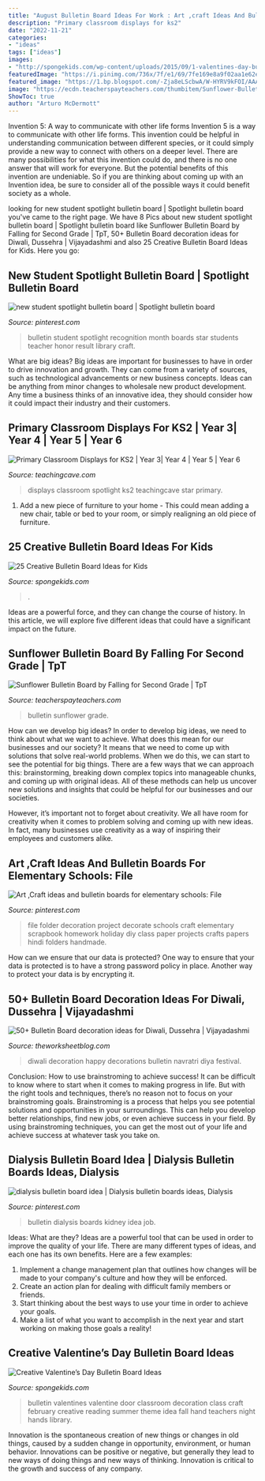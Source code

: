 ```yaml
---
title: "August Bulletin Board Ideas For Work : Art ,craft Ideas And Bulletin Boards For Elementary Schools: File"
description: "Primary classroom displays for ks2"
date: "2022-11-21"
categories:
- "ideas"
tags: ["ideas"]
images:
- "http://spongekids.com/wp-content/uploads/2015/09/1-valentines-day-bulletin-board.jpg"
featuredImage: "https://i.pinimg.com/736x/7f/e1/69/7fe169e8a9f02aa1e62eddc49f51232b.jpg"
featured_image: "https://1.bp.blogspot.com/-Zja8eLScbwA/W-HYRV9kFOI/AAAAAAAAA3U/kQL5EjBHoAokXc5bvt1GbiHVppyPfPz0ACLcBGAs/s1600/IMG_20181103_134812.jpg"
image: "https://ecdn.teacherspayteachers.com/thumbitem/Sunflower-Bulletin-Board-5699852-1592766533/original-5699852-1.jpg"
ShowToc: true
author: "Arturo McDermott"
---
```



Invention 5: A way to communicate with other life forms
Invention 5 is a way to communicate with other life forms. This invention could be helpful in understanding communication between different species, or it could simply provide a new way to connect with others on a deeper level. There are many possibilities for what this invention could do, and there is no one answer that will work for everyone. But the potential benefits of this invention are undeniable. So if you are thinking about coming up with an Invention idea, be sure to consider all of the possible ways it could benefit society as a whole.

	

		
looking for new student spotlight bulletin board | Spotlight bulletin board you've came to the right page. We have 8 Pics about new student spotlight bulletin board | Spotlight bulletin board like Sunflower Bulletin Board by Falling for Second Grade | TpT, 50+ Bulletin Board decoration ideas for Diwali, Dussehra | Vijayadashmi and also 25 Creative Bulletin Board Ideas for Kids. Here you go:
		
    
## New Student Spotlight Bulletin Board | Spotlight Bulletin Board

<img loading=lazy src="https://i.pinimg.com/736x/c9/cf/2f/c9cf2f9d3887dea005d6f27e14264f21--spotlight-bulletin-board-recognition-ideas.jpg" onerror="this.onerror=null;this.src='https://tse3.mm.bing.net/th?id=OIP.3n0yYymLkgIKfmIQmW2gcgHaJ3&amp;pid=15.1';" alt="new student spotlight bulletin board | Spotlight bulletin board">

_Source: pinterest.com_

>bulletin student spotlight recognition month boards star students teacher honor result library craft. 

	

What are big ideas?
Big ideas are important for businesses to have in order to drive innovation and growth. They can come from a variety of sources, such as technological advancements or new business concepts. Ideas can be anything from minor changes to wholesale new product development. Any time a business thinks of an innovative idea, they should consider how it could impact their industry and their customers.

    
## Primary Classroom Displays For KS2 | Year 3| Year 4 | Year 5 | Year 6

<img loading=lazy src="https://www.teachingcave.com/wp-content/uploads/2013/10/Star.jpg" onerror="this.onerror=null;this.src='https://tse1.mm.bing.net/th?id=OIP.JSM7LuKsOx9R3LmZ2Li0awHaJ4&amp;pid=15.1';" alt="Primary Classroom Displays for KS2 | Year 3| Year 4 | Year 5 | Year 6">

_Source: teachingcave.com_

>displays classroom spotlight ks2 teachingcave star primary. 

	

1. Add a new piece of furniture to your home - This could mean adding a new chair, table or bed to your room, or simply realigning an old piece of furniture.

    
## 25 Creative Bulletin Board Ideas For Kids

<img loading=lazy src="https://spongekids.com/wp-content/uploads/2015/09/1-candy-themed-bulletin-board.jpg" onerror="this.onerror=null;this.src='https://tse4.mm.bing.net/th?id=OIP.LTxokux8TIDi1t3sR5_HtwHaMT&amp;pid=15.1';" alt="25 Creative Bulletin Board Ideas for Kids">

_Source: spongekids.com_

>. 

	

Ideas are a powerful force, and they can change the course of history. In this article, we will explore five different ideas that could have a significant impact on the future.

    
## Sunflower Bulletin Board By Falling For Second Grade | TpT

<img loading=lazy src="https://ecdn.teacherspayteachers.com/thumbitem/Sunflower-Bulletin-Board-5699852-1592766533/original-5699852-1.jpg" onerror="this.onerror=null;this.src='https://tse2.mm.bing.net/th?id=OIP.OGixTZrVdeykL79Un9yfIwAAAA&amp;pid=15.1';" alt="Sunflower Bulletin Board by Falling for Second Grade | TpT">

_Source: teacherspayteachers.com_

>bulletin sunflower grade. 

	

How can we develop big ideas?
In order to develop big ideas, we need to think about what we want to achieve. What does this mean for our businesses and our society? It means that we need to come up with solutions that solve real-world problems. When we do this, we can start to see the potential for big things.
There are a few ways that we can approach this: brainstorming, breaking down complex topics into manageable chunks, and coming up with original ideas. All of these methods can help us uncover new solutions and insights that could be helpful for our businesses and our societies.

However, it’s important not to forget about creativity. We all have room for creativity when it comes to problem solving and coming up with new ideas. In fact, many businesses use creativity as a way of inspiring their employees and customers alike.

    
## Art ,Craft Ideas And Bulletin Boards For Elementary Schools: File

<img loading=lazy src="https://i.pinimg.com/736x/c7/26/ee/c726ee8245fbc10a1ef817101b165aab--file-folders-elementary-schools.jpg" onerror="this.onerror=null;this.src='https://tse4.mm.bing.net/th?id=OIP.nB5Idto1l30yF3ek406PoQHaKO&amp;pid=15.1';" alt="Art ,Craft ideas and bulletin boards for elementary schools: File">

_Source: pinterest.com_

>file folder decoration project decorate schools craft elementary scrapbook homework holiday diy class paper projects crafts papers hindi folders handmade. 

	

How can we ensure that our data is protected?
One way to ensure that your data is protected is to have a strong password policy in place. Another way to protect your data is by encrypting it.

    
## 50+ Bulletin Board Decoration Ideas For Diwali, Dussehra | Vijayadashmi

<img loading=lazy src="https://1.bp.blogspot.com/-Zja8eLScbwA/W-HYRV9kFOI/AAAAAAAAA3U/kQL5EjBHoAokXc5bvt1GbiHVppyPfPz0ACLcBGAs/s1600/IMG_20181103_134812.jpg" onerror="this.onerror=null;this.src='https://tse4.mm.bing.net/th?id=OIP.EYIiAXP2XZnx0LpDccFWywHaJ4&amp;pid=15.1';" alt="50+ Bulletin Board decoration ideas for Diwali, Dussehra | Vijayadashmi">

_Source: theworksheetblog.com_

>diwali decoration happy decorations bulletin navratri diya festival. 

	

Conclusion: How to use brainstroming to achieve success!
It can be difficult to know where to start when it comes to making progress in life. But with the right tools and techniques, there’s no reason not to focus on your brainstroming goals. Brainstroming is a process that helps you see potential solutions and opportunities in your surroundings. This can help you develop better relationships, find new jobs, or even achieve success in your field. By using brainstroming techniques, you can get the most out of your life and achieve success at whatever task you take on.

    
## Dialysis Bulletin Board Idea | Dialysis Bulletin Boards Ideas, Dialysis

<img loading=lazy src="https://i.pinimg.com/736x/7f/e1/69/7fe169e8a9f02aa1e62eddc49f51232b.jpg" onerror="this.onerror=null;this.src='https://tse2.mm.bing.net/th?id=OIP.XnjhPQG-TSLKjRdIvuFPrwHaNK&amp;pid=15.1';" alt="dialysis bulletin board idea | Dialysis bulletin boards ideas, Dialysis">

_Source: pinterest.com_

>bulletin dialysis boards kidney idea job. 

	

Ideas: What are they?
Ideas are a powerful tool that can be used in order to improve the quality of your life. There are many different types of ideas, and each one has its own benefits. Here are a few examples: 
1. Implement a change management plan that outlines how changes will be made to your company's culture and how they will be enforced. 
2. Create an action plan for dealing with difficult family members or friends. 
3. Start thinking about the best ways to use your time in order to achieve your goals. 
4. Make a list of what you want to accomplish in the next year and start working on making those goals a reality!

    
## Creative Valentine’s Day Bulletin Board Ideas

<img loading=lazy src="http://spongekids.com/wp-content/uploads/2015/09/1-valentines-day-bulletin-board.jpg" onerror="this.onerror=null;this.src='https://tse2.mm.bing.net/th?id=OIP.U8XCx14UHyA1xnjhkQGPMgHaOR&amp;pid=15.1';" alt="Creative Valentine’s Day Bulletin Board Ideas">

_Source: spongekids.com_

>bulletin valentines valentine door classroom decoration class craft february creative reading summer theme idea fall hand teachers night hands library. 

	

Innovation is the spontaneous creation of new things or changes in old things, caused by a sudden change in opportunity, environment, or human behavior. Innovations can be positive or negative, but generally they lead to new ways of doing things and new ways of thinking. Innovation is critical to the growth and success of any company.


